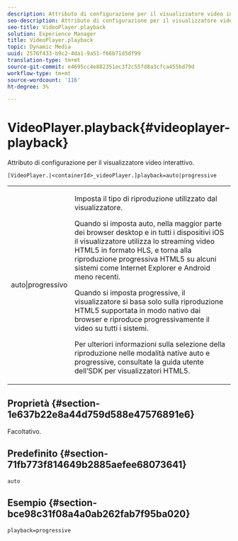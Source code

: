 ```yaml
---
description: Attributo di configurazione per il visualizzatore video interattivo.
seo-description: Attributo di configurazione per il visualizzatore video interattivo.
seo-title: VideoPlayer.playback
solution: Experience Manager
title: VideoPlayer.playback
topic: Dynamic Media
uuid: 2576f433-b9c2-4da1-9a51-f66b71d5df99
translation-type: tm+mt
source-git-commit: e4695cc4e882351ec3f2c55fd8a3cfca455bd79d
workflow-type: tm+mt
source-wordcount: '116'
ht-degree: 3%

---
```



# VideoPlayer.playback{#videoplayer-playback}

Attributo di configurazione per il visualizzatore video interattivo.

`[VideoPlayer.|<containerId>_videoPlayer.]playback=auto|progressive`

<table id="table_441553CD34C94A58A9D7CBF772DEDDB6"> 
 <tbody> 
  <tr> 
   <td colname="col1"> <p> <span class="codeph"> auto|progressivo</span> </p> </td> 
   <td colname="col2"> <p> Imposta il tipo di riproduzione utilizzato dal visualizzatore. </p> <p>Quando si imposta <span class="codeph"> auto</span>, nella maggior parte dei browser desktop e in tutti i dispositivi iOS il visualizzatore utilizza lo streaming video HTML5 in formato HLS, e torna alla riproduzione progressiva HTML5 su alcuni sistemi come Internet Explorer e Android meno recenti. </p> <p>Quando si imposta <span class="codeph"> progressive</span>, il visualizzatore si basa solo sulla riproduzione HTML5 supportata in modo nativo dai browser e riproduce progressivamente il video su tutti i sistemi. </p> <p>Per ulteriori informazioni sulla selezione della riproduzione nelle modalità native <span class="codeph"> auto</span> e <span class="codeph"> progressive</span>, consultate la guida utente dell’SDK per visualizzatori HTML5. </p> </td> 
  </tr> 
 </tbody> 
</table>

## Proprietà {#section-1e637b22e8a44d759d588e47576891e6}

Facoltativo.

## Predefinito {#section-71fb773f814649b2885aefee68073641}

`auto`

## Esempio {#section-bce98c31f08a4a0ab262fab7f95ba020}

`playback=progressive`
